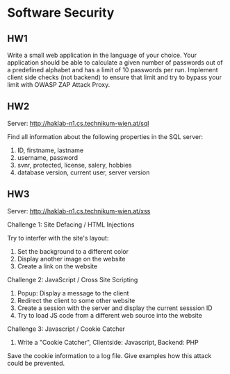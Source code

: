 # Software Security

## HW1

Write a small web application in the language of your choice. Your application should  be able to calculate a given number of passwords out of a predefined alphabet and has a limit of 10 passwords per run. Implement client side checks (not backend) to ensure that limit and try to bypass your limit with OWASP ZAP Attack Proxy.

## HW2

Server: http://haklab-n1.cs.technikum-wien.at/sql

Find all information about the following properties in the SQL server:

1. ID, firstname, lastname
2. username, password
3. svnr, protected, license, salery, hobbies
4. database version, current user, server version

## HW3

Server: http://haklab-n1.cs.technikum-wien.at/xss

Challenge 1: Site Defacing / HTML Injections

Try to interfer with the site's layout:

1. Set the background to a different color
2. Display another image on the website
3. Create a link on the website

Challenge 2: JavaScript / Cross Site Scripting

1. Popup: Display a message to the client
2. Redirect the client to some other website
3. Create a session with the server and display the current sesssion ID
4. Try to load JS code from a different web source into the website

Challenge 3: Javascript / Cookie Catcher

1. Write a "Cookie Catcher", Clientside: Javascript, Backend: PHP

Save the cookie information to a log file. Give examples how this attack could be prevented.
